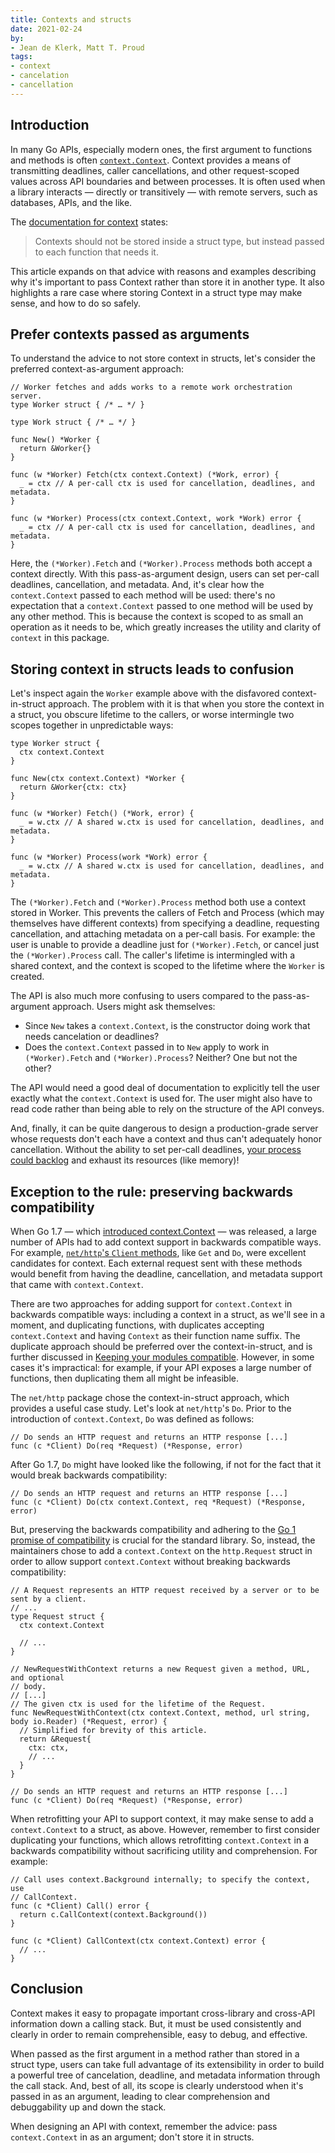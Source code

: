 ```yaml
---
title: Contexts and structs
date: 2021-02-24
by:
- Jean de Klerk, Matt T. Proud
tags:
- context
- cancelation
- cancellation
---
```


## Introduction

In many Go APIs, especially modern ones, the first argument to functions and methods is often [`context.Context`](https://golang.org/pkg/context/). Context provides a means of transmitting deadlines, caller cancellations, and other request-scoped values across API boundaries and between processes. It is often used when a library interacts — directly or transitively — with remote servers, such as databases, APIs, and the like.

The [documentation for context](https://golang.org/pkg/context/) states:

> Contexts should not be stored inside a struct type, but instead passed to each function that needs it.

This article expands on that advice with reasons and examples describing why it's important to pass Context rather than store it in another type. It also highlights a rare case where storing Context in a struct type may make sense, and how to do so safely.

## Prefer contexts passed as arguments

To understand the advice to not store context in structs, let's consider the preferred context-as-argument approach:

```
// Worker fetches and adds works to a remote work orchestration server.
type Worker struct { /* … */ }

type Work struct { /* … */ }

func New() *Worker {
  return &Worker{}
}

func (w *Worker) Fetch(ctx context.Context) (*Work, error) {
  _ = ctx // A per-call ctx is used for cancellation, deadlines, and metadata.
}

func (w *Worker) Process(ctx context.Context, work *Work) error {
  _ = ctx // A per-call ctx is used for cancellation, deadlines, and metadata.
}
```

Here, the `(*Worker).Fetch` and `(*Worker).Process` methods both accept a context directly. With this pass-as-argument design, users can set per-call deadlines, cancellation, and metadata. And, it's clear how the `context.Context` passed to each method will be used: there's no expectation that a `context.Context` passed to one method will be used by any other method. This is because the context is scoped to as small an operation as it needs to be, which greatly increases the utility and clarity of `context` in this package.

## Storing context in structs leads to confusion

Let's inspect again the `Worker` example above with the disfavored context-in-struct approach. The problem with it is that when you store the context in a struct, you obscure lifetime to the callers, or worse intermingle two scopes together in unpredictable ways:

```
type Worker struct {
  ctx context.Context
}

func New(ctx context.Context) *Worker {
  return &Worker{ctx: ctx}
}

func (w *Worker) Fetch() (*Work, error) {
  _ = w.ctx // A shared w.ctx is used for cancellation, deadlines, and metadata.
}

func (w *Worker) Process(work *Work) error {
  _ = w.ctx // A shared w.ctx is used for cancellation, deadlines, and metadata.
}
```

The `(*Worker).Fetch` and `(*Worker).Process` method both use a context stored in Worker. This prevents the callers of Fetch and Process (which may themselves have different contexts) from specifying a deadline, requesting cancellation, and attaching metadata on a per-call basis. For example: the user is unable to provide a deadline just for `(*Worker).Fetch`, or cancel just the `(*Worker).Process` call. The caller's lifetime is intermingled with a shared context, and the context is scoped to the lifetime where the `Worker` is created.

The API is also much more confusing to users compared to the pass-as-argument approach. Users might ask themselves:

- Since `New` takes a `context.Context`, is the constructor doing work that needs cancelation or deadlines?
- Does the `context.Context` passed in to `New` apply to work in `(*Worker).Fetch` and `(*Worker).Process`? Neither? One but not the other?

The API would need a good deal of documentation to explicitly tell the user exactly what the `context.Context` is used for. The user might also have to read code rather than being able to rely on the structure of the API conveys.

And, finally, it can be quite dangerous to design a production-grade server whose requests don't each have a context and thus can't adequately honor cancellation. Without the ability to set per-call deadlines, [your process could backlog](https://sre.google/sre-book/handling-overload/) and exhaust its resources (like memory)!

## Exception to the rule: preserving backwards compatibility

When Go 1.7 — which [introduced context.Context](https://golang.org/doc/go1.7) — was released, a large number of APIs had to add context support in backwards compatible ways. For example, [`net/http`'s `Client` methods](https://golang.org/pkg/net/http/), like `Get` and `Do`, were excellent candidates for context. Each external request sent with these methods would benefit from having the deadline, cancellation, and metadata support that came with `context.Context`.

There are two approaches for adding support for `context.Context` in backwards compatible ways: including a context in a struct, as we'll see in a moment, and duplicating functions, with duplicates accepting `context.Context` and having `Context` as their function name suffix. The duplicate approach should be preferred over the context-in-struct, and is further discussed in [Keeping your modules compatible](https://blog.golang.org/module-compatibility). However, in some cases it's impractical: for example, if your API exposes a large number of functions, then duplicating them all might be infeasible.

The `net/http` package chose the context-in-struct approach, which provides a useful case study. Let's look at `net/http`'s `Do`. Prior to the introduction of `context.Context`, `Do` was defined as follows:

```
// Do sends an HTTP request and returns an HTTP response [...]
func (c *Client) Do(req *Request) (*Response, error)
```

After Go 1.7, `Do` might have looked like the following, if not for the fact that it would break backwards compatibility:

```
// Do sends an HTTP request and returns an HTTP response [...]
func (c *Client) Do(ctx context.Context, req *Request) (*Response, error)
```

But, preserving the backwards compatibility and adhering to the [Go 1 promise of compatibility](https://golang.org/doc/go1compat) is crucial for the standard library. So, instead, the maintainers chose to add a `context.Context` on the `http.Request` struct in order to allow support `context.Context` without breaking backwards compatibility:

```
// A Request represents an HTTP request received by a server or to be sent by a client.
// ...
type Request struct {
  ctx context.Context

  // ...
}

// NewRequestWithContext returns a new Request given a method, URL, and optional
// body.
// [...]
// The given ctx is used for the lifetime of the Request.
func NewRequestWithContext(ctx context.Context, method, url string, body io.Reader) (*Request, error) {
  // Simplified for brevity of this article.
  return &Request{
    ctx: ctx,
    // ...
  }
}

// Do sends an HTTP request and returns an HTTP response [...]
func (c *Client) Do(req *Request) (*Response, error)
```

When retrofitting your API to support context, it may make sense to add a `context.Context` to a struct, as above. However, remember to first consider duplicating your functions, which allows retrofitting `context.Context` in a backwards compatibility without sacrificing utility and comprehension. For example:

```
// Call uses context.Background internally; to specify the context, use
// CallContext.
func (c *Client) Call() error {
  return c.CallContext(context.Background())
}

func (c *Client) CallContext(ctx context.Context) error {
  // ...
}
```

## Conclusion

Context makes it easy to propagate important cross-library and cross-API information down a calling stack. But, it must be used consistently and clearly in order to remain comprehensible, easy to debug, and effective.

When passed as the first argument in a method rather than stored in a struct type, users can take full advantage of its extensibility in order to build a powerful tree of cancelation, deadline, and metadata information through the call stack. And, best of all, its scope is clearly understood when it's passed in as an argument, leading to clear comprehension and debuggability up and down the stack.

When designing an API with context, remember the advice: pass `context.Context` in as an argument; don't store it in structs.

